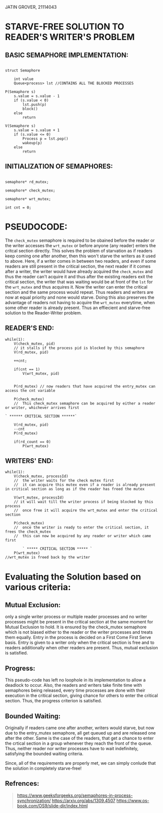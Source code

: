 
JATIN GROVER, 21114043

# STARVE-FREE SOLUTION TO READER'S WRITER'S PROBLEM

## BASIC SEMAPHORE IMPLEMENTATION:

```

struct Semaphore 

	int value
	Queue<process> lst //CONTAINS ALL THE BLOCKED PROCESSES

P(Semaphore s)
	s.value = s.value - 1
	if (s.value < 0) 
		lst.push(p)
		block()
	else
		return

V(Semaphore s)
	s.value = s.value + 1
	if (s.value <= 0)
		Process p = lst.pop()
		wakeup(p)
	else
		return

```

## INITIALIZATION OF SEMAPHORES:
```

semaphore* rd_mutex;

semaphore* check_mutex; 

semaphore* wrt_mutex;

int cnt = 0; 

```
# PSEUDOCODE:
The `check_mutex` semaphore is required to be obained before the reader or the writer accesses the `wrt_mutex` or before anyone (any reader) enters the critcal section directly. This solves the problem of starvation as if readers keep coming one after another, then this won't starve the writers as it used to above. Here, if a writer comes in between two readers, and even if some readers are still present in the critical section, the next reader if it comes after a writer, the writer would have already acquired the `check_mutex` and thus the reader can't acquire it and thus after the existing readers exit the critical section, the writer that was waiting would be at front of the `lst` for the `wrt_mutex` and thus acquires it. Now the writer can enter the critical section and the same process would repeat. Thus readers and writers are now at equal priority and none would starve. Doing this also preserves the advantage of readers not having to acquire the `wrt_mutex` everytime, when some other reader is already present. Thus an effiecient and starve-free solution to the Reader-Writer problem.


## READER'S END:

```
while(1):
    V(check_mutex, pid)
    // it stalls if the process pid is blocked by this semaphore
    V(rd_mutex, pid)

    ++cnt;

    if(cnt == 1)    
        V(wrt_mutex, pid)
    
        
    P(rd_mutex) // now readers that have acquired the entry_mutex can access the cnt variable

    P(check_mutex)
    //  This check_mutex semaphore can be acquired by either a reader or writer, whichever arrives first

` ****** CRITICAL SECTION ******`

    V(rd_mutex, pid)
    --cnt
    P(rd_mutex)

    if(rd_count == 0)
        P(wrt_mutex)

```
## WRITERS' END:
```
while(1):
    V(check_mutex, processId)
    //  the writer waits for the check mutex first
    //  it can acquire this mutex even if a reader is already present in critical section as long as if the reader has freed the mutex

    V(wrt_mutex, processId)
    // it will wait till the writer process if being blocked by this process
    //  once free it will acquire the wrt_mutex and enter the critical section

    P(check_mutex)
    //  once the writer is ready to enter the critical section, it frees the check_mutex
    //  this can now be acquired by any reader or writer which came first
    
        ` ***** CRITICAL SECTION ***** `
    P(wrt_mutex)
//wrt_mutex is freed back by the writer

```

# Evaluating the Solution based on various criteria:

## Mutual Exclusion:
  only a single writer process or multiple reader processes and no writer processes might be present in the critical section at the same moment for Mutual Exclusion to hold. It is ensured by the check_mutex semaphore which is not biased either to the reader or the writer processes and treats them equally. Entry in the process is decided on a First Come First Serve basis. Entry is given to a writer only when the critical section is free and to readers additionally when other readers are present. Thus, mutual exclusion is satisfied.

## Progress:
This pseudo-code has left no loophole in its implementation to allow a deadlock to occur. Also, the readers and writers take finite time with semaphores being released, every time processes are done with their execution in the critical section, giving chance for others to enter the critical section. Thus, the progress criterion is satisfied.

## Bounded Waiting:
Originally if readers came one after another, writers would starve, but now due to the entry_mutex semaphore, all get queued up and are released one after the other. Same is the case of the readers, that get a chance to enter the crtical section in a group whenever they reach the front of the queue. Thus, neither reader nor writer processes have to wait indefinitely, satisfying the bounded waiting criteria.

Since, all of the requirements are properly met, we can simply conlude that the solution in completely starve-free!



## Refrences:
> https://www.geeksforgeeks.org/semaphores-in-process-synchronization/
> https://arxiv.org/abs/1309.4507
> https://www.os-book.com/OS9/slide-dir/index.html
